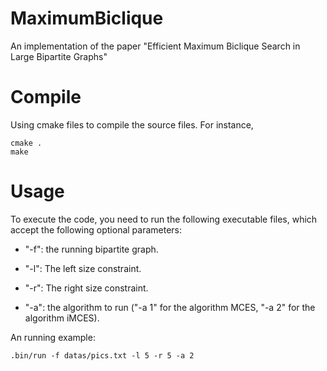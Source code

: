 # MaximumBiclique
An implementation of the paper "Efficient Maximum Biclique Search in Large Bipartite Graphs"

# Compile
Using cmake files to compile the source files. For instance,
```
cmake .
make
```

# Usage
To execute the code, you need to run the following executable files, which accept the following optional parameters:

- "-f": the running bipartite graph.

- "-l": The left size constraint.

- "-r": The right size constraint.

- "-a": the algorithm to run ("-a 1" for the algorithm MCES, "-a 2" for the algorithm iMCES). 

An running example:

```
.bin/run -f datas/pics.txt -l 5 -r 5 -a 2
```
